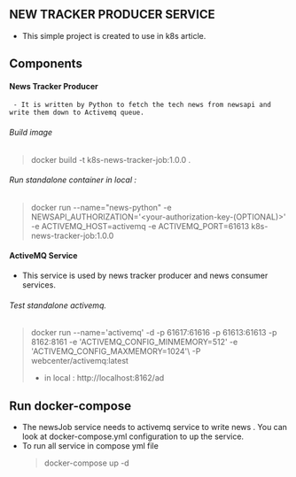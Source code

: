 ## NEW TRACKER PRODUCER SERVICE 
 - This simple project is created to use in k8s article. 

Components 
---
#### News Tracker Producer 
     - It is written by Python to fetch the tech news from newsapi and write them down to Activemq queue.
 
###### Build image
 > docker build -t k8s-news-tracker-job:1.0.0 .
 
###### Run standalone container in local :
> docker run --name="news-python" -e NEWSAPI_AUTHORIZATION='<your-authorization-key-(OPTIONAL)>' -e ACTIVEMQ_HOST=activemq -e ACTIVEMQ_PORT=61613  k8s-news-tracker-job:1.0.0

#### ActiveMQ Service
- This service is used by news tracker producer and news consumer services. 

###### Test standalone activemq.
> docker run --name='activemq' -d   -p  61617:61616 -p 61613:61613 -p 8162:8161 -e 'ACTIVEMQ_CONFIG_MINMEMORY=512' -e 'ACTIVEMQ_CONFIG_MAXMEMORY=1024'\ -P webcenter/activemq:latest
> - in local : http://localhost:8162/ad

## Run docker-compose
- The newsJob service needs to activemq service to write news . You can look at docker-compose.yml configuration to up the service. 
- To run all service in compose yml file
   > docker-compose up -d   
